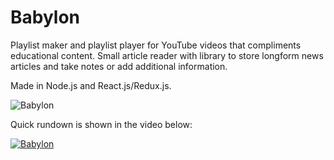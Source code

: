 # Babylon

Playlist maker and playlist player for YouTube videos that compliments educational content. 
Small article reader with library to store longform news articles and take notes or add additional information. 

Made in Node.js and React.js/Redux.js.

![Babylon](https://i.imgur.com/hFp03Nb.png)

Quick rundown is shown in the video below:


[![Babylon](https://www.youtube.com/upload_thumbnail?v=_T07_RPgyNc&t=3)](https://youtu.be/_T07_RPgyNc "BABYLON PRESENTATION")
